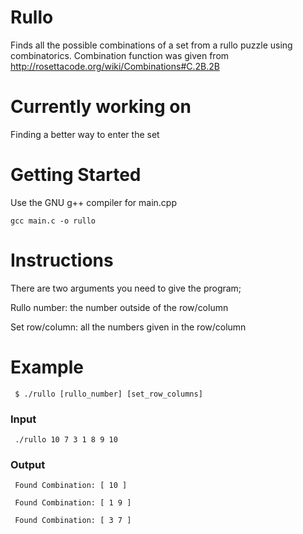 # Rullo
Finds all the possible combinations of a set from a rullo puzzle using combinatorics. Combination function was given from http://rosettacode.org/wiki/Combinations#C.2B.2B

# Currently working on
Finding a better way to enter the set

# Getting Started
Use the GNU g++ compiler for main.cpp
```
gcc main.c -o rullo
```
# Instructions
There are two arguments you need to give the program;

Rullo number: the number outside of the row/column

Set row/column: all the numbers given in the row/column

# Example
```
 $ ./rullo [rullo_number] [set_row_columns]
```
### Input
```
 ./rullo 10 7 3 1 8 9 10
```

### Output
```
 Found Combination: [ 10 ]

 Found Combination: [ 1 9 ]

 Found Combination: [ 3 7 ]
```
